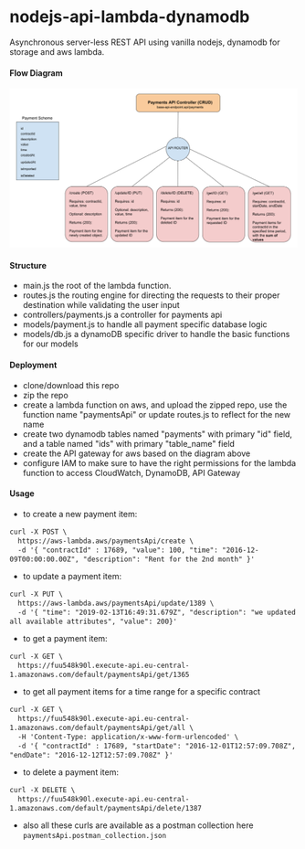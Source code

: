 # nodejs-api-lambda-dynamodb
Asynchronous server-less REST API using vanilla nodejs, dynamodb for storage and aws lambda.

#### Flow Diagram
![alt text](payments-rest-api.png)

#### Structure
- main.js the root of the lambda function.
- routes.js the routing engine for directing the requests to their proper destination while validating the user input
- controllers/payments.js a controller for payments api
- models/payment.js to handle all payment specific database logic
- models/db.js a dynamoDB specific driver to handle the basic functions for our models

#### Deployment
- clone/download this repo
- zip the repo
- create a lambda function on aws, and upload the zipped repo, use the function name "paymentsApi" or update routes.js to reflect for the new name 
- create two dynamodb tables named "payments" with primary "id" field, and a table named "ids" with primary "table_name" field
- create the API gateway for aws based on the diagram above
- configure IAM to make sure to have the right permissions for the lambda function to access CloudWatch, DynamoDB, API Gateway

#### Usage
- to create a new payment item:
```
curl -X POST \
  https://aws-lambda.aws/paymentsApi/create \
  -d '{ "contractId" : 17689, "value": 100, "time": "2016-12-09T00:00:00.00Z", "description": "Rent for the 2nd month" }'
```
- to update a payment item:
```
curl -X PUT \
  https://aws-lambda.aws/paymentsApi/update/1389 \
  -d '{ "time": "2019-02-13T16:49:31.679Z", "description": "we updated all available attributes", "value": 200}'
```
- to get a payment item:
```
curl -X GET \
  https://fuu548k90l.execute-api.eu-central-1.amazonaws.com/default/paymentsApi/get/1365
```
- to get all payment items for a time range for a specific contract
```
curl -X GET \
  https://fuu548k90l.execute-api.eu-central-1.amazonaws.com/default/paymentsApi/get/all \
  -H 'Content-Type: application/x-www-form-urlencoded' \
  -d '{ "contractId" : 17689, "startDate": "2016-12-01T12:57:09.708Z", "endDate": "2016-12-12T12:57:09.708Z" }'
```
- to delete a payment item:
```
curl -X DELETE \
  https://fuu548k90l.execute-api.eu-central-1.amazonaws.com/default/paymentsApi/delete/1387
```

- also all these curls are available as a postman collection here `paymentsApi.postman_collection.json`

